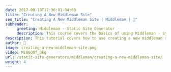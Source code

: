 ```yaml
---
date: 2017-09-18T17:36:01-04:00
title: "Creating A New Middleman Site"
seo_title: "Creating A New Middleman Site | Middleman | 🦒"
subheader:
     greeting: Middleman - Static Site Generator
     description: This course covers the basics of using Middleman - Static Site Generator. Work your way through the videos/articles and I'll teach you everything you need to know to create a professional and scalable website or blog!
description: This tutorial covers how to use creating a new middleman site in Middleman -  Static Site Generator.
author: 🦒
image: creating-a-new-middleman-site.png
video: Mi86OOf_Dkg
url: /static-site-generators/middleman/creating-a-new-middleman-site/
weight: 4
---
```

